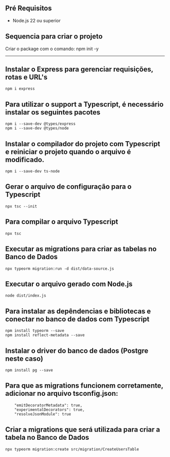 ## Pré Requisitos

* Node.js 22 ou superior

## Sequencia para criar o projeto

Criar o package com o comando:
npm init -y

-----

## Instalar o Express para gerenciar requisições, rotas e URL's
```
npm i express
```

## Para utilizar o support a Typescript, é necessário instalar os seguintes pacotes
```
npm i --save-dev @types/express
npm i --save-dev @types/node
```
## Instalar o compilador do projeto com Typescript e reiniciar o projeto quando o arquivo é modificado.
```
npm i --save-dev ts-node
```

## Gerar o arquivo de configuração para o Typescript
```
npx tsc --init
```

## Para compilar o arquivo Typescript
```
npx tsc
```
## Executar as migrations para criar as tabelas no Banco de Dados
```
npx typeorm migration:run -d dist/data-source.js
```

## Executar o arquivo gerado com Node.js
```
node dist/index.js
```

## Para instalar as depêndencias e bibliotecas e conectar no banco de dados com Typescript
```
npm install typeorm --save
npm install reflect-metadata --save
```
## Instalar o driver do banco de dados (Postgre neste caso)
```
npm install pg --save
```
## Para que as migrations funcionem corretamente, adicionar no arquivo tsconfig.json:
```
    "emitDecoratorMetadata": true,
    "experimentalDecorators": true,
    "resolveJsonModule": true
```

## Criar a migrations que será utilizada para criar a tabela no Banco de Dados
```
npx typeorm migration:create src/migration/CreateUsersTable
```

